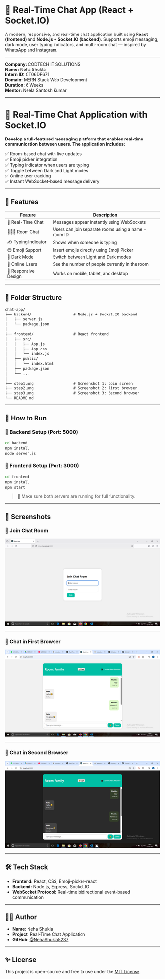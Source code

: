 # 💬 Real-Time Chat App (React + Socket.IO)

A modern, responsive, and real-time chat application built using **React (frontend)** and **Node.js + Socket.IO (backend)**. Supports emoji messaging, dark mode, user typing indicators, and multi-room chat — inspired by WhatsApp and Instagram.

---

**Company:** CODTECH IT SOLUTIONS  
**Name:** Neha Shukla  
**Intern ID:** CT06DF671  
**Domain:** MERN Stack Web Development  
**Duration:** 6 Weeks  
**Mentor:** Neela Santosh Kumar  

---

# 🚀 Real-Time Chat Application with Socket.IO

**Develop a full-featured messaging platform that enables real-time communication between users. The application includes:**

✅ Room-based chat with live updates  
✅ Emoji picker integration  
✅ Typing indicator when users are typing  
✅ Toggle between Dark and Light modes  
✅ Online user tracking  
✅ Instant WebSocket-based message delivery  

---

## 🧩 Features

| Feature              | Description                                               |
| -------------------- | --------------------------------------------------------- |
| 💬 Real-Time Chat    | Messages appear instantly using WebSockets                |
| 🧑‍🤝‍🧑 Room Chat      | Users can join separate rooms using a name + room ID       |
| ✍️ Typing Indicator  | Shows when someone is typing                              |
| 😊 Emoji Support     | Insert emojis directly using Emoji Picker                 |
| 🌙 Dark Mode         | Switch between Light and Dark modes                       |
| 👥 Online Users      | See the number of people currently in the room            |
| 📱 Responsive Design | Works on mobile, tablet, and desktop                      |

---

## 📁 Folder Structure

```
chat-app/
├── backend/                   # Node.js + Socket.IO backend
│   ├── server.js
│   └── package.json
│
├── frontend/                  # React frontend
│   ├── src/
│   │   ├── App.js
│   │   ├── App.css
│   │   └── index.js
│   ├── public/
│   │   └── index.html
│   ├── package.json
│   └── ...
│
├── step1.png                  # Screenshot 1: Join screen
├── step2.png                  # Screenshot 2: First browser
├── step3.png                  # Screenshot 3: Second browser
└── README.md
```

---

## 🚀 How to Run

### 🔹 Backend Setup (Port: 5000)

```bash
cd backend
npm install
node server.js
```

### 🔹 Frontend Setup (Port: 3000)

```bash
cd frontend
npm install
npm start
```

> 🔁 Make sure both servers are running for full functionality.

---

## 📸 Screenshots

### 🔹 Join Chat Room  
![Step 1](step1.png)

---

### 🔹 Chat in First Browser  
![Step 2](step2.png)

---

### 🔹 Chat in Second Browser  
![Step 3](step3.png)

---

## 🛠 Tech Stack

* **Frontend:** React, CSS, Emoji-picker-react  
* **Backend:** Node.js, Express, Socket.IO  
* **WebSocket Protocol:** Real-time bidirectional event-based communication

---

## 👩‍💻 Author

* **Name:** Neha Shukla  
* **Project:** Real-Time Chat Application  
* **GitHub:** [@NehaShukla5237](https://github.com/NehaShukla5237)

---

## ✨ License

This project is open-source and free to use under the [MIT License](LICENSE).
